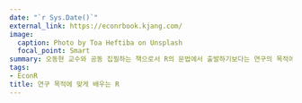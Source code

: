 ```yaml
---
date: "`r Sys.Date()`"
external_link: https://econrbook.kjang.com/
image:
  caption: Photo by Toa Heftiba on Unsplash
  focal_point: Smart
summary: 오동현 교수와 공동 집필하는 책으로서 R의 문법에서 출발하기보다는 연구의 목적에 맞는 프로그래밍을 통해 R을 배우는 데 목적을 두고 있다.
tags:
- EconR
title: 연구 목적에 맞게 배우는 R
---
```

